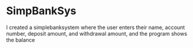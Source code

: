 # SimpBankSys
I created a simplebanksystem where the user enters their name, account number, deposit amount, and withdrawal amount, and the program shows the balance
